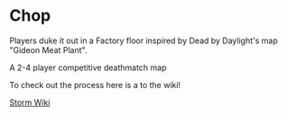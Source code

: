# Chop

Players duke it out in a Factory floor inspired by Dead by Daylight's map "Gideon Meat Plant". 

A 2-4 player competitive deathmatch map

To check out the process here is a to the wiki!

[Storm Wiki](https://github.com/jonflores1093/Storm-MultiplayerMap/wiki)
